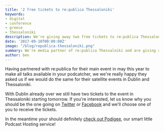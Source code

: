 ```yaml
---
title: '2 free tickets to re:publica Thessaloniki'
keywords:
- digital
- conference
- greece
- thessaloniki
description: We're giving away two free tickets to re:publica Thessaloniki from 11.09.2017 to 13.09.2017.
date: '2017-09-10T00:00:00Z'
image: "/blog/republica-thessaloniki.png"
summary: We're media partner of re:publica Thessalniki and are giving away two free tickets to the event.
author: ben
---
```


Having partnered with re:publica for their main event in may this year to make all talks available in your podcatcher, we we're really happy they asked us if we would do the same for their satellite events in Dublin and Thessaloniki.

With Dublin already over we still have two tickets to the event in Thessaloniki starting tomorrow. If you're interested, let us know why you should be the one going on [Twitter](https://www.twitter.com/podigee) or [Facebook](https://www.facebook.com/podigee) and we'll choose one of you to receive the tickets.

In the meantime your should definitely [check out Podigee](https://www.podigee.com), our smart little Podcast Hosting service!
